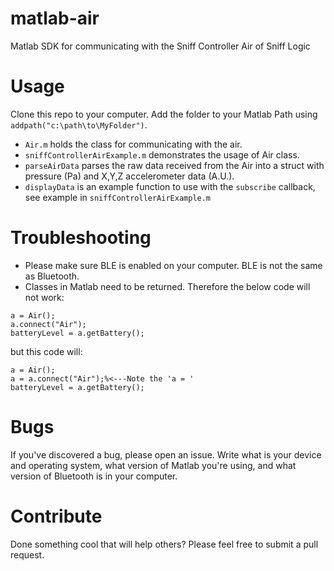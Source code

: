 # matlab-air
Matlab SDK for communicating with the Sniff Controller Air of Sniff Logic

# Usage
Clone this repo to your computer. Add the folder to your Matlab Path using `addpath("c:\path\to\MyFolder")`.

- `Air.m` holds the class for communicating with the air. 
- `sniffControllerAirExample.m` demonstrates the usage of Air class. 
- `parseAirData` parses the raw data received from the Air into a struct with pressure (Pa) and X,Y,Z accelerometer data (A.U.).
- `displayData` is an example function to use with the `subscribe` callback, see example in `sniffControllerAirExample.m`

# Troubleshooting
 - Please make sure BLE is enabled on your computer. BLE is not the same as Bluetooth.
 - Classes in Matlab need to be returned. Therefore the below code will not work:
 ```
 a = Air();
 a.connect("Air");
 batteryLevel = a.getBattery();
 ```
 but this code will:
 ```
 a = Air();
 a = a.connect("Air");%<---Note the 'a = '
 batteryLevel = a.getBattery();
 ```

# Bugs
If you've discovered a bug, please open an issue. Write what is your device and operating system, what version of 
Matlab you're using, and what version of Bluetooth is in your computer.

# Contribute
Done something cool that will help others? Please feel free to submit a pull request.
